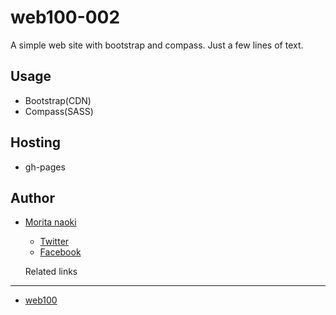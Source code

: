 web100-002
==========

A simple web site with bootstrap and compass. Just a few lines of text.

Usage
------

- Bootstrap(CDN)
- Compass(SASS)

Hosting
-----------

- gh-pages

Author
-------

- [Morita naoki](http://moritanaoki.org)
  - [Twitter](http://twitter.com/morizotter)
  - [Facebook](http://facebook.com/morizotter)

  Related links
--------------

- [web100](https://github.com/morizotter/web100)